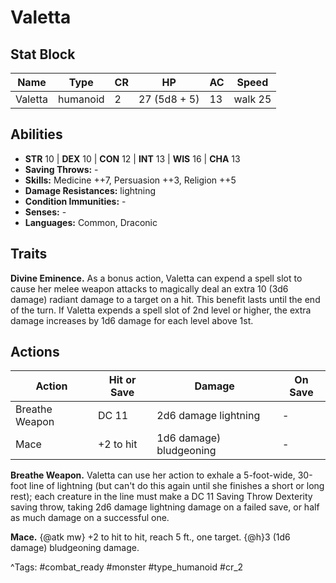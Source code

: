 # Valetta

## Stat Block

| Name | Type | CR | HP | AC | Speed |
|------|------|----|----|----|-------|
| Valetta | humanoid | 2 | 27 (5d8 + 5) | 13 | walk 25 |

## Abilities

- **STR** 10 | **DEX** 10 | **CON** 12 | **INT** 13 | **WIS** 16 | **CHA** 13
- **Saving Throws:** -  
- **Skills:** Medicine ++7, Persuasion ++3, Religion ++5  
- **Damage Resistances:** lightning  
- **Condition Immunities:** -  
- **Senses:** -  
- **Languages:** Common, Draconic

## Traits

**Divine Eminence.** As a bonus action, Valetta can expend a spell slot to cause her melee weapon attacks to magically deal an extra 10 (3d6 damage) radiant damage to a target on a hit. This benefit lasts until the end of the turn. If Valetta expends a spell slot of 2nd level or higher, the extra damage increases by 1d6 damage for each level above 1st.


## Actions

| Action | Hit or Save | Damage | On Save |
|--------|--------------|--------|----------|
| Breathe Weapon | DC 11 | 2d6 damage lightning | - |
| Mace | +2 to hit | 1d6 damage) bludgeoning | - |

**Breathe Weapon.** Valetta can use her action to exhale a 5-foot-wide, 30-foot line of lightning (but can't do this again until she finishes a short or long rest); each creature in the line must make a DC 11 Saving Throw Dexterity saving throw, taking 2d6 damage lightning damage on a failed save, or half as much damage on a successful one.

**Mace.** {@atk mw} +2 to hit to hit, reach 5 ft., one target. {@h}3 (1d6 damage) bludgeoning damage.


^Tags: #combat_ready #monster #type_humanoid #cr_2